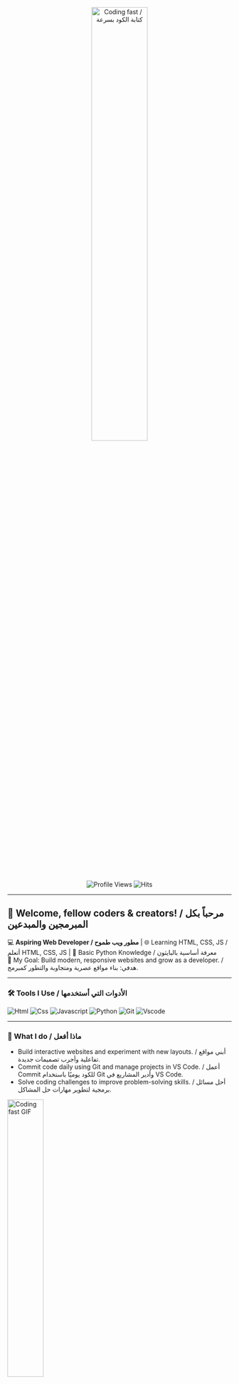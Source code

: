<div align="center" width="50%">

<img src="https://media.giphy.com/media/v1.Y2lkPTc5MGI3NjExNng1Z2lyazl2c2o4MnE5b3RwbGx2Mjh4aWVzd3lqdzJqNW56cjM4dSZlcD12MV9naWZzX3NlYXJjaCZjdD1n/qgQUggAC3Pfv687qPC/giphy.gif" alt="Coding fast / كتابة الكود بسرعة" width="50%"/> <br>

![Profile Views](https://komarev.com/ghpvc/?username=AhmedTarek&style=flat&color=orange&label=PROFILE+VIEWS)
![Hits](https://hits.seeyoufarm.com/api/count/incr/badge.svg?url=https%3A%2F%2Fgithub.com%2FAhmedTarek&count_bg=%2379C83D&title_bg=%23555555&icon=mediafire.svg&icon_color=%23E7E7E7&title=HITS&edge_flat=false)

</div>

---

## 👋 Welcome, fellow coders & creators! / مرحباً بكل المبرمجين والمبدعين
💻 **Aspiring Web Developer / مطور ويب طموح** | 🌐 Learning HTML, CSS, JS / أتعلم HTML, CSS, JS | 🐍 Basic Python Knowledge / معرفة أساسية بالبايثون  
🎯 My Goal: Build modern, responsive websites and grow as a developer. / هدفي: بناء مواقع عصرية ومتجاوبة والتطور كمبرمج.  

---

### 🛠️ Tools I Use / الأدوات التي أستخدمها

![Html](https://img.shields.io/badge/HTML5-E34F26?style=flat&logo=html5&logoColor=white)
![Css](https://img.shields.io/badge/CSS3-1572B6?style=flat&logo=css3&logoColor=white)
![Javascript](https://img.shields.io/badge/JavaScript-323330?style=flat&logo=javascript&logoColor=F7DF1E)
![Python](https://img.shields.io/badge/Python-FFD43B?style=flat&logo=python&logoColor=darkgreen)
![Git](https://img.shields.io/badge/GIT-E44C30?style=flat&logo=git&logoColor=white)
![Vscode](https://img.shields.io/badge/Visual_Studio_Code-0078D4?style=flat&logo=visual%20studio%20code&logoColor=white)

---

### 🎯 What I do / ماذا أفعل

- Build interactive websites and experiment with new layouts. / أبني مواقع تفاعلية وأجرب تصميمات جديدة.  
- Commit code daily using Git and manage projects in VS Code. / أعمل Commit للكود يوميًا باستخدام Git وأدير المشاريع في VS Code.  
- Solve coding challenges to improve problem-solving skills. / أحل مسائل برمجية لتطوير مهارات حل المشاكل.  

<img src="https://media.giphy.com/media/v1.Y2lkPTc5MGI3NjExNng1Z2lyazl2c2o4MnE5b3RwbGx2Mjh4aWVzd3lqdzJqNW56cjM4dSZlcD12MV9naWZzX3NlYXJjaCZjdD1n/26tn33aiTi1jkl6H6/giphy.gif" alt="Coding fast GIF" width="40%"/>  

---

### 😄 Fun Fact / حقيقة ممتعة

- "Debugging is like being the detective in a crime movie where you are also the murderer." 😆 / "تصحيح الأخطاء يشبه كونك محقق في فيلم جريمة وأنت أيضًا القاتل."  
- "Programming is 10% writing code and 90% understanding why it doesn’t work." 😜 / "البرمجة 10% كتابة كود و90% فهم سبب عدم عمله."  

<img src="https://media.giphy.com/media/v1.Y2lkPWVjZjA1ZTQ3MTRmazNqenFkb3dkemVoYTJkY2g2cTY3a2RndjZzZnpienY2MXFnayZlcD12MV9naWZzX3NlYXJjaCZjdD1n/Npdl9kOaKFJHuRCBGx/giphy.gif" alt="Funny GIF" width="40%"/>  

---

### 📊 GitHub Stats / إحصاءات GitHub
<div align="center">
<img src="https://github-readme-stats.vercel.app/api?username=AhmedTarek&show_icons=true&theme=tokyonight" width="48%">
<img src="https://github-readme-stats.vercel.app/api/top-langs/?username=AhmedTarek&layout=compact&theme=tokyonight" width="48%">
</div>

---

⭐ *"Keep coding, keep growing" / استمر في البرمجة وتطور*  

